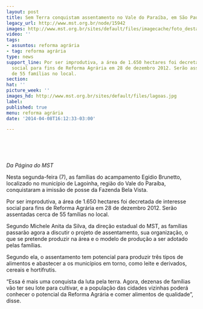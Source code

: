 ```yaml
---
layout: post
title: Sem Terra conquistam assentamento no Vale do Paraíba, em São Paulo
legacy_url: http://www.mst.org.br/node/15942
images: http://www.mst.org.br/sites/default/files/imagecache/foto_destaque/lagoas.jpg
video: ''
tags:
- assuntos: reforma agrária
- tag: reforma agrária
type: news
support_line: Por ser improdutiva, a área de 1.650 hectares foi decretada de interesse
  social para fins de Reforma Agrária em 28 de dezembro 2012. Serão assentadas cerca
  de 55 famílias no local.
section: 
hat: ''
picture_week: ''
images_hd: http://www.mst.org.br/sites/default/files/lagoas.jpg
label: 
published: true
menu: reforma agrária
date: '2014-04-08T16:12:33-03:00'

---
```

<p>&nbsp;</p><p><img style="margin: 10px;" src="http://www.mst.org.br/sites/default/files/lagoinha1.jpg" alt=""></p><p><em>Da Página do MST<br></em></p><p>Nesta segunda-feira (7), as famílias do acampamento Egídio Brunetto, localizado no município de Lagoinha, região do Vale do Paraíba, conquistaram a imissão de posse da Fazenda Bela Vista.&nbsp;</p><p>Por ser improdutiva, a área de 1.650 hectares foi decretada de interesse social para fins de Reforma Agrária em 28 de dezembro 2012. Serão assentadas cerca de 55 famílias no local.</p><p>Segundo Michele Anita da Silva, da direção estadual do MST, as famílias passarão agora a discutir o projeto de assentamento, sua organização, o que se pretende produzir na área e o model<img style="margin: 10px; float: right;" src="http://www.mst.org.br/sites/default/files/lagoinha.jpg" alt="">o de produção a ser adotado pelas famílias.</p><div><p>Segundo ela, o assentamento tem potencial para produzir três tipos de alimentos e abastecer a os municípios em torno, como leite e derivados, cereais e hortifrutis. &nbsp;</p><div><p>“Essa é mais uma conquista da luta pela terra. Agora, dezenas de famílias vão ter seu lote para cultivar, e a população das cidades vizinhas poderá conhecer o potencial da Reforma Agrária e comer alimentos de qualidade”, disse.</p><div>&nbsp;<img style="margin: 10px;" src="http://www.mst.org.br/sites/default/files/lagoinha_bandeira.jpg" alt=""></div></div></div>
